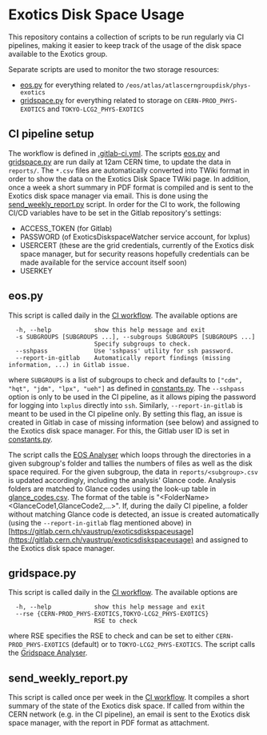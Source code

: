 # Exotics Disk Space Usage

This repository contains a collection of scripts to be run regularly via CI pipelines, making it easier to keep track of the usage of the disk space available to the Exotics group.

Separate scripts are used to monitor the two storage resources: 
- [eos.py](eos.py) for everything related to `/eos/atlas/atlascerngroupdisk/phys-exotics`
- [gridspace.py](gridspace.py) for everything related to storage on `CERN-PROD_PHYS-EXOTICS` and `TOKYO-LCG2_PHYS-EXOTICS`

## CI pipeline setup

The workflow is defined in [.gitlab-ci.yml](.gitlab-ci.yml).
The scripts [eos.py](eos.py) and [gridspace.py](gridspace.py) are run daily at 12am CERN time, to update the data in `reports/`. The `*.csv` files are automatically converted into TWiki format in order to show the data on the Exotics Disk Space TWiki page.
In addition, once a week a short summary in PDF format is compiled and is sent to the Exotics disk space manager via email. This is done using the [send_weekly_report.py](send_weekly_report.py) script.
In order for the CI to work, the following CI/CD variables have to be set in the Gitlab repository's settings:
- ACCESS_TOKEN (for Gitlab)
- PASSWORD (of ExoticsDiskspaceWatcher service account, for lxplus)
- USERCERT (these are the grid credentials, currently of the Exotics disk space manager, but for security reasons hopefully credentials can be made available for the service account itself soon)
- USERKEY

## eos.py

This script is called daily in the [CI workflow](.gitlab-ci.yml). The available options are

```
  -h, --help            show this help message and exit
  -s SUBGROUPS [SUBGROUPS ...], --subgroups SUBGROUPS [SUBGROUPS ...]
                        Specify subgroups to check.
  --sshpass             Use 'sshpass' utility for ssh password.
  --report-in-gitlab    Automatically report findings (missing information, ...) in Gitlab issue.
```

where `SUBGROUPS` is a list of subgroups to check and defaults to `["cdm", "hqt", "jdm", "lpx", "ueh"]` as defined in [constants.py](constants.py).
The `--sshpass` option is only to be used in the CI pipeline, as it allows piping the password for logging into `lxplus` directly into `ssh`.
Similarly, `--report-in-gitlab` is meant to be used in the CI pipeline only. By setting this flag, an issue is created in Gitlab in case of missing information (see below) and assigned to the Exotics disk space manager. For this, the Gitlab user ID is set in [constants.py](constants.py).

The script calls the [EOS Analyser](analysers/eosanalyser.py) which loops through the directories in a given subgroup's folder and tallies the numbers of files as well as the disk space required. For the given subgroup, the data in `reports/<subgroup>.csv` is updated accordingly, including the analysis' Glance code.
Analysis folders are matched to Glance codes using the look-up table in [glance_codes.csv](glance_codes.csv). The format of the table is "\<FolderName\> \<GlanceCode1,GlanceCode2,...\>". If, during the daily CI pipeline, a folder without matching Glance code is detected, an issue is created automatically (using the `--report-in-gitlab` flag mentioned above) in [https://gitlab.cern.ch/vaustrup/exoticsdiskspaceusage](https://gitlab.cern.ch/vaustrup/exoticsdiskspaceusage) and assigned to the Exotics disk space manager.

## gridspace.py

This script is called daily in the [CI workflow](.gitlab-ci.yml). The available options are

```
  -h, --help            show this help message and exit
  --rse {CERN-PROD_PHYS-EXOTICS,TOKYO-LCG2_PHYS-EXOTICS}
                        RSE to check
```

where RSE specifies the RSE to check and can be set to either `CERN-PROD_PHYS-EXOTICS` (default) or to `TOKYO-LCG2_PHYS-EXOTICS`.
The script calls the [Gridspace Analyser](analysers/gridspaceanalyser.py).

## send_weekly_report.py

This script is called once per week in the [CI workflow](.gitlab-ci.yml). It compiles a short summary of the state of the Exotics disk space. If called from within the CERN network (e.g. in the CI pipeline), an email is sent to the Exotics disk space manager, with the report in PDF format as attachment.